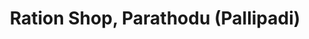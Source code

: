 ---
title: "Ration Shop, Parathodu (Pallipadi)"
url: /parathodu/ration-shop-parathodu-pallipadi/
shop: shop
---